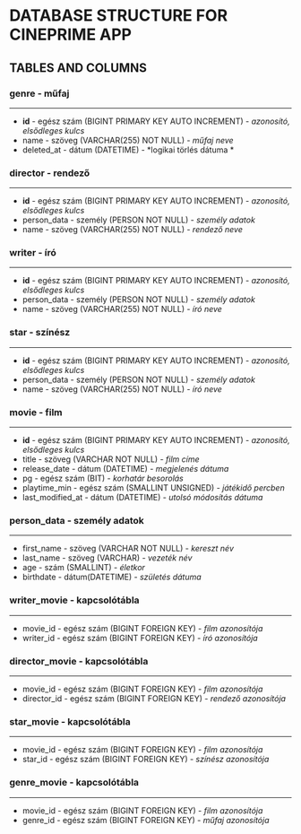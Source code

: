 # DATABASE STRUCTURE FOR CINEPRIME APP

## TABLES AND COLUMNS

### genre - műfaj
---
- **id**  - egész szám (BIGINT PRIMARY KEY AUTO INCREMENT) - *azonosító, elsődleges kulcs*
- name - szöveg (VARCHAR(255) NOT NULL) - *műfaj neve*
- deleted_at - dátum (DATETIME) - *logikai törlés dátuma *

### director - rendező
---
- **id** - egész szám (BIGINT PRIMARY KEY AUTO INCREMENT) - *azonosító, elsődleges kulcs*
- person_data - személy (PERSON NOT NULL) - *személy adatok*
- name - szöveg (VARCHAR(255) NOT NULL) - *rendező neve*

### writer - író
---
- **id** - egész szám (BIGINT PRIMARY KEY AUTO INCREMENT) - *azonosító, elsődleges kulcs*
- person_data - személy (PERSON NOT NULL) - *személy adatok*
- name - szöveg (VARCHAR(255) NOT NULL) - *író neve*

### star - színész
---
- **id** - egész szám (BIGINT PRIMARY KEY AUTO INCREMENT) - *azonosító, elsődleges kulcs*
- person_data - személy (PERSON NOT NULL) - *személy adatok*
- name - szöveg (VARCHAR(255) NOT NULL) - *író neve*

### movie - film
---
- **id** - egész szám (BIGINT PRIMARY KEY AUTO INCREMENT) - *azonosító, elsődleges kulcs*
- title - szöveg (VARCHAR NOT NULL) - *film címe*
- release_date - dátum (DATETIME) - *megjelenés dátuma*
- pg  - egész szám (BIT) - *korhatár besorolás*
- playtime_min - egész szám (SMALLINT UNSIGNED) - *játékidő percben*
- last_modified_at - dátum  (DATETIME) - *utolsó módosítás dátuma*

### person_data - személy adatok
---
- first_name - szöveg (VARCHAR NOT NULL) - *kereszt név*
- last_name - szöveg (VARCHAR) - *vezeték név*
- age - szám (SMALLINT) - *életkor*
- birthdate - dátum(DATETIME) - *születés dátuma*

### writer_movie - kapcsolótábla
--- 
- movie_id - egész szám (BIGINT FOREIGN KEY) - *film azonosítója*
- writer_id - egész szám (BIGINT FOREIGN KEY) - *író azonosítója*

### director_movie - kapcsolótábla
---
- movie_id - egész szám (BIGINT FOREIGN KEY) - *film azonosítója*
- director_id - egész szám (BIGINT FOREIGN KEY) - *rendező azonosítója*

### star_movie - kapcsolótábla
---
- movie_id - egész szám (BIGINT FOREIGN KEY) - *film azonosítója*
- star_id - egész szám (BIGINT FOREIGN KEY) - *színész azonosítója*

### genre_movie - kapcsolótábla
---
- movie_id - egész szám (BIGINT FOREIGN KEY) - *film azonosítója*
- genre_id - egész szám (BIGINT FOREIGN KEY) - *műfaj azonosítója*
